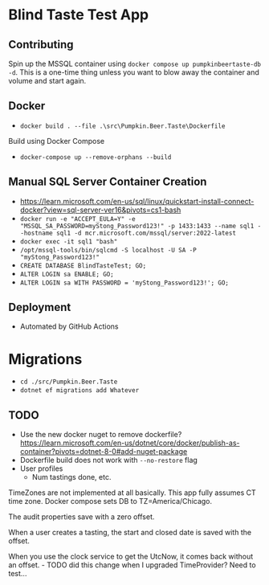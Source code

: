 # Blind Taste Test App

## Contributing

Spin up the MSSQL container using `docker compose up pumpkinbeertaste-db -d`. This is a one-time thing unless you want to blow away the container and volume and start again.

## Docker

- `docker build . --file .\src\Pumpkin.Beer.Taste\Dockerfile`

Build using Docker Compose

- `docker-compose up --remove-orphans --build`

## Manual SQL Server Container Creation

- https://learn.microsoft.com/en-us/sql/linux/quickstart-install-connect-docker?view=sql-server-ver16&pivots=cs1-bash
- `docker run -e "ACCEPT_EULA=Y" -e "MSSQL_SA_PASSWORD=myStong_Password123!" -p 1433:1433 --name sql1 --hostname sql1 -d mcr.microsoft.com/mssql/server:2022-latest`
- `docker exec -it sql1 "bash"`
- `/opt/mssql-tools/bin/sqlcmd -S localhost -U SA -P "myStong_Password123!"`
- `CREATE DATABASE BlindTasteTest; GO;`
- `ALTER LOGIN sa ENABLE; GO;`
- `ALTER LOGIN sa WITH PASSWORD = 'myStong_Password123!'; GO;`

## Deployment

- Automated by GitHub Actions

# Migrations

- `cd ./src/Pumpkin.Beer.Taste`
- `dotnet ef migrations add Whatever`

## TODO

- Use the new docker nuget to remove dockerfile? https://learn.microsoft.com/en-us/dotnet/core/docker/publish-as-container?pivots=dotnet-8-0#add-nuget-package
- Dockerfile build does not work with `--no-restore` flag
- User profiles
    - Num tastings done, etc.

TimeZones are not implemented at all basically. This app fully assumes CT time zone. Docker compose sets DB to TZ=America/Chicago.

The audit properties save with a zero offset.

When a user creates a tasting, the start and closed date is saved with the offset.

When you use the clock service to get the UtcNow, it comes back without an offset. - TODO did this change when I upgraded TimeProvider? Need to test...

